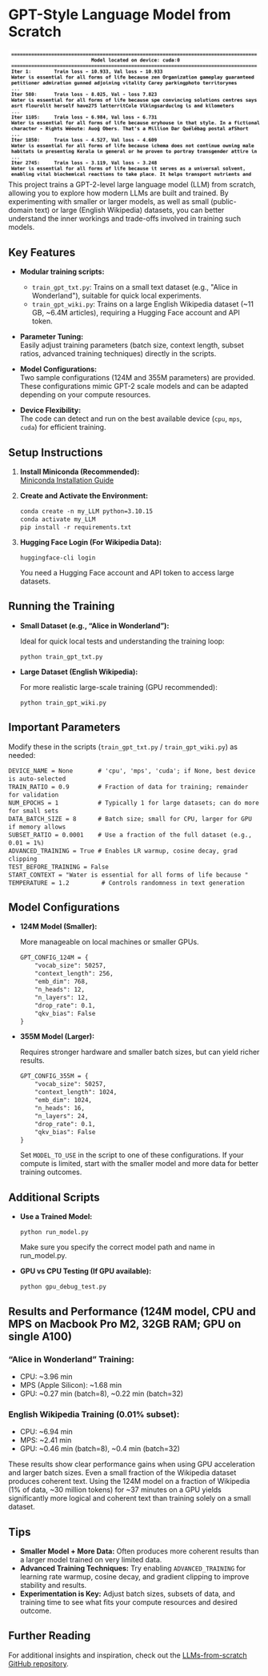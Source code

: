 # GPT-Style Language Model from Scratch

<div align="center">
<img src="output.webp" alt="Model Training Output" width="600">

</div>
 This project trains a GPT-2-level large language model (LLM) from scratch, allowing you to explore how modern LLMs are built and trained. By experimenting with smaller or larger models, as well as small (public-domain text) or large (English Wikipedia) datasets, you can better understand the inner workings and trade-offs involved in training such models.

## Key Features

- **Modular training scripts:**  
  - `train_gpt_txt.py`: Trains on a small text dataset (e.g., "Alice in Wonderland"), suitable for quick local experiments.
  - `train_gpt_wiki.py`: Trains on a large English Wikipedia dataset (~11 GB, ~6.4M articles), requiring a Hugging Face account and API token.

- **Parameter Tuning:**  
  Easily adjust training parameters (batch size, context length, subset ratios, advanced training techniques) directly in the scripts.

- **Model Configurations:**  
  Two sample configurations (124M and 355M parameters) are provided. These configurations mimic GPT-2 scale models and can be adapted depending on your compute resources.

- **Device Flexibility:**  
  The code can detect and run on the best available device (`cpu`, `mps`, `cuda`) for efficient training.

## Setup Instructions

1. **Install Miniconda (Recommended):**  
   [Miniconda Installation Guide](https://docs.conda.io/en/latest/miniconda.html)

2. **Create and Activate the Environment:**
   ```
   conda create -n my_LLM python=3.10.15
   conda activate my_LLM
   pip install -r requirements.txt
   ```

3.	**Hugging Face Login (For Wikipedia Data):**
    ```
    huggingface-cli login
    ```
    You need a Hugging Face account and API token to access large datasets.

## Running the Training

- **Small Dataset (e.g., “Alice in Wonderland”):**

    Ideal for quick local tests and understanding the training loop:

    ```
    python train_gpt_txt.py
    ```

- **Large Dataset (English Wikipedia):**

    For more realistic large-scale training (GPU recommended):
    ```
    python train_gpt_wiki.py
    ```

## Important Parameters
Modify these in the scripts (`train_gpt_txt.py` / `train_gpt_wiki.py`) as needed:
```
DEVICE_NAME = None       # 'cpu', 'mps', 'cuda'; if None, best device is auto-selected
TRAIN_RATIO = 0.9        # Fraction of data for training; remainder for validation
NUM_EPOCHS = 1           # Typically 1 for large datasets; can do more for small sets
DATA_BATCH_SIZE = 8      # Batch size; small for CPU, larger for GPU if memory allows
SUBSET_RATIO = 0.0001    # Use a fraction of the full dataset (e.g., 0.01 = 1%)
ADVANCED_TRAINING = True # Enables LR warmup, cosine decay, grad clipping
TEST_BEFORE_TRAINING = False
START_CONTEXT = "Water is essential for all forms of life because "
TEMPERATURE = 1.2         # Controls randomness in text generation
```

## Model Configurations
- **124M Model (Smaller):**

    More manageable on local machines or smaller GPUs.
    ```
    GPT_CONFIG_124M = {
        "vocab_size": 50257,
        "context_length": 256,
        "emb_dim": 768,
        "n_heads": 12,
        "n_layers": 12,
        "drop_rate": 0.1,
        "qkv_bias": False
    }
    ```
- **355M Model (Larger):**

    Requires stronger hardware and smaller batch sizes, but can yield richer results.
    ```
    GPT_CONFIG_355M = {
        "vocab_size": 50257,
        "context_length": 1024,
        "emb_dim": 1024,
        "n_heads": 16,
        "n_layers": 24,
        "drop_rate": 0.1,
        "qkv_bias": False
    }
    ```
    Set `MODEL_TO_USE` in the script to one of these configurations. If your compute is limited, start with the smaller model and more data for better training outcomes.

## Additional Scripts
- **Use a Trained Model:**
    ```
    python run_model.py
    ```
    Make sure you specify the correct model path and name in run_model.py.

- **GPU vs CPU Testing (If GPU available):**
    ```
    python gpu_debug_test.py
    ```

## Results and Performance (124M model, CPU and MPS on Macbook Pro M2, 32GB RAM; GPU on single A100)
### “Alice in Wonderland” Training:

- CPU: ~3.96 min
- MPS (Apple Silicon): ~1.68 min
- GPU: ~0.27 min (batch=8), ~0.22 min (batch=32)

### English Wikipedia Training (0.01% subset):

- CPU: ~6.94 min
- MPS: ~2.41 min
- GPU: ~0.46 min (batch=8), ~0.4 min (batch=32)

These results show clear performance gains when using GPU acceleration and larger batch sizes. Even a small fraction of the Wikipedia dataset produces coherent text. Using the 124M model on a fraction of Wikipedia (1% of data, ~30 million tokens) for ~37 minutes on a GPU yields significantly more logical and coherent text than training solely on a small dataset.

## Tips
- **Smaller Model + More Data:** Often produces more coherent results than a larger model trained on very limited data.
- **Advanced Training Techniques:** Try enabling `ADVANCED_TRAINING` for learning rate warmup, cosine decay, and gradient clipping to improve stability and results.
- **Experimentation is Key:** Adjust batch sizes, subsets of data, and training time to see what fits your compute resources and desired outcome.

## Further Reading
For additional insights and inspiration, check out the [LLMs-from-scratch GitHub repository](https://github.com/rasbt/LLMs-from-scratch).
